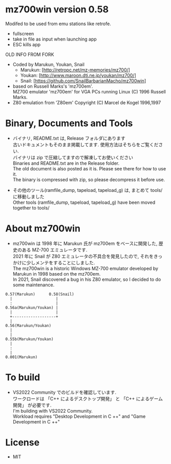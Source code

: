 # mz700win version 0.58
Modifed to be used from emu stations like retrofe.
 * fullscreen
 * take in file as input when launching app
 * ESC kills app

OLD INFO FROM FORK
- Coded by Marukun, Youkan, Snail
  - Marukun: [http://retropc.net/mz-memories/mz700/]
  - Youkan: [http://www.maroon.dti.ne.jp/youkan/mz700/]
  - Snail: [https://github.com/SnailBarbarianMacho/mz700win]
- based on Russell Marks's 'mz700em'.<br>
  MZ700 emulator 'mz700em' for VGA PCs running Linux (C) 1996 Russell Marks.
- Z80 emulation from 'Z80em' Copyright (C) Marcel de Kogel 1996,1997

# Binary, Documents and Tools

- バイナリ, README.txt は, Release フォルダにあります<br>
  古いドキュメントもそのまま掲載してます. 使用方法はそちらをご覧ください.<br>
  バイナリは zip で圧縮してますので解凍してお使いください<br>
  Binaries and README.txt are in the Release folder.<br>
  The old document is also posted as it is. Please see there for how to use it.<br>
  The binary is compressed with zip, so please decompress it before use.

- その他のツール(ramfile_dump, tapeload, tapeload_g) は, まとめて tools/ に移動しました<br>
  Other tools (ramfile_dump, tapeload, tapeload_g) have been moved together to tools/

# About mz700win

- mz700win は 1998 年に Marukun 氏が mz700em をベースに開発した, 歴史のある MZ-700 エミュレータです.<br>
  2021 年に Snail が Z80 エミュレータの不具合を発見したので, それをきっかけに少しメンテをすることにしました.<br>
  The mz700win is a historic Windows MZ-700 emulator developed by Marukun in 1998 based on the mz700em. <br>
  In 2021, Snail discovered a bug in his Z80 emulator, so I decided to do some maintenance.


```
0.57(Marukun)      0.58(Snail)
  |                   |
  :                   |
0.56a(Marukun/Youkan) |
  |                   |
  +-------------------+
  |
0.56(Marukun/Youkan)
  |
  |
0.55b(Marukun/Youkan)
  |
  :
  |
0.001(Marukun)
```

# To build

- VS2022 Community でのビルドを確認しています.<br>
  ワークロードは 「C++ によるデスクトップ開発」 と 「C++ によるゲーム開発」 が必要です.<br>
  I'm building with VS2022 Community. <br>
   Workload requires "Desktop Development in C ++" and "Game Development in C ++"

# License

- MIT
